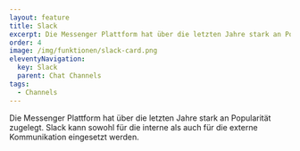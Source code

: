 ```yaml
---
layout: feature
title: Slack
excerpt: Die Messenger Plattform hat über die letzten Jahre stark an Popularität zugelegt. Slack kann sowohl für die interne als auch für die externe Kommunikation eingesetzt werden.
order: 4
image: /img/funktionen/slack-card.png
eleventyNavigation:
  key: Slack
  parent: Chat Channels
tags:
  - Channels
---
```


Die Messenger Plattform hat über die letzten Jahre stark an Popularität zugelegt. Slack kann sowohl für die interne als auch für die externe Kommunikation eingesetzt werden.
